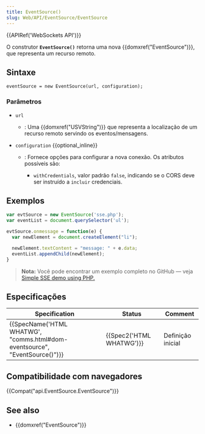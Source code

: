 ```yaml
---
title: EventSource()
slug: Web/API/EventSource/EventSource
---
```


{{APIRef('WebSockets API')}}

O construtor **`EventSource()`** retorna uma nova {{domxref("EventSource")}}, que representa um recurso remoto.

## Sintaxe

```
eventSource = new EventSource(url, configuration);
```

### Parâmetros

- `url`
  - : Uma {{domxref("USVString")}} que representa a localização de um recurso remoto servindo os eventos/mensagens.
- `configuration` {{optional_inline}}

  - : Fornece opções para configurar a nova conexão. Os atributos possíveis são:

    - `withCredentials`, valor padrão `false`, indicando se o CORS deve ser instruído a `incluir` credenciais.

## Exemplos

```js
var evtSource = new EventSource('sse.php');
var eventList = document.querySelector('ul');

evtSource.onmessage = function(e) {
  var newElement = document.createElement("li");

  newElement.textContent = "message: " + e.data;
  eventList.appendChild(newElement);
}
```

> **Nota:** Você pode encontrar um exemplo completo no GitHub — veja [Simple SSE demo using PHP.](https://github.com/mdn/dom-examples/tree/master/server-sent-events)

## Especificações

| Specification                                                                                        | Status                           | Comment           |
| ---------------------------------------------------------------------------------------------------- | -------------------------------- | ----------------- |
| {{SpecName('HTML WHATWG', "comms.html#dom-eventsource", "EventSource()")}} | {{Spec2('HTML WHATWG')}} | Definição inicial |

## Compatibilidade com navegadores

{{Compat("api.EventSource.EventSource")}}

## See also

- {{domxref("EventSource")}}
